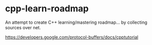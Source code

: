 # cpp-learn-roadmap
An attempt to create C++ learning/mastering roadmap... by collecting sources over net.


https://developers.google.com/protocol-buffers/docs/cpptutorial
